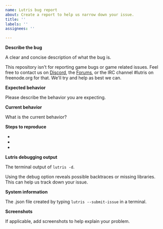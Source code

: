 ```yaml
---
name: Lutris bug report
about: Create a report to help us narrow down your issue.
title: ''
labels: ''
assignees: ''

---
```


**Describe the bug**

A clear and concise description of what the bug is.

This repository isn't for reporting game bugs or game related issues. Feel free to contact us on [Discord](https://discordapp.com/invite/Pnt5CuY), the [Forums](https://forums.lutris.net), or the IRC channel #lutris on freenode.org for that. We'll try and help as best we can.


**Expected behavior**

Please describe the behavior you are expecting.

**Current behavior**

What is the current behavior?

**Steps to reproduce**

- 
-
-

**Lutris debugging output**

The terminal output of `lutris -d`.

Using the debug option reveals possible backtraces or missing libraries. This can help us track down your issue.

**System information**

The .json file created by typing `lutris --submit-issue` in a terminal.

**Screenshots**

If applicable, add screenshots to help explain your problem.
